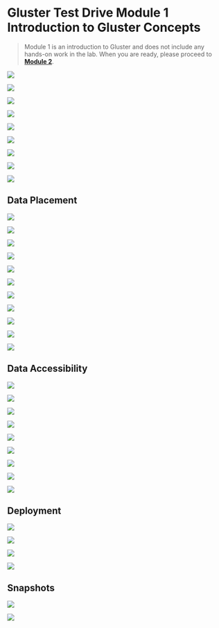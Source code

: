 # Gluster Test Drive Module 1 <br/> Introduction to Gluster Concepts
> Module 1 is an introduction to Gluster and does not include any hands-on work in the lab. When you are ready, please proceed to <a href="../gluster-module-2/">**Module 2**</a>.

![](images/RHS_Gluster_Test_Drive-Module_1-dblack-201610-01.png)

![](images/RHS_Gluster_Test_Drive-Module_1-dblack-201610-02.png)

![](images/RHS_Gluster_Test_Drive-Module_1-dblack-201610-03.png)

![](images/RHS_Gluster_Test_Drive-Module_1-dblack-201610-04.png)

![](images/RHS_Gluster_Test_Drive-Module_1-dblack-201610-05.png)

![](images/RHS_Gluster_Test_Drive-Module_1-dblack-201610-06.png)

![](images/RHS_Gluster_Test_Drive-Module_1-dblack-201610-07.png)

![](images/RHS_Gluster_Test_Drive-Module_1-dblack-201610-08.png)

![](images/RHS_Gluster_Test_Drive-Module_1-dblack-201610-09.png)

## Data Placement
![](images/RHS_Gluster_Test_Drive-Module_1-dblack-201610-10.png)

![](images/RHS_Gluster_Test_Drive-Module_1-dblack-201610-11.png)

![](images/RHS_Gluster_Test_Drive-Module_1-dblack-201610-12.png)

![](images/RHS_Gluster_Test_Drive-Module_1-dblack-201610-13.png)

![](images/RHS_Gluster_Test_Drive-Module_1-dblack-201610-14.png)

![](images/RHS_Gluster_Test_Drive-Module_1-dblack-201610-15.png)

![](images/RHS_Gluster_Test_Drive-Module_1-dblack-201610-16.png)

![](images/RHS_Gluster_Test_Drive-Module_1-dblack-201610-17.png)

![](images/RHS_Gluster_Test_Drive-Module_1-dblack-201610-18.png)

![](images/RHS_Gluster_Test_Drive-Module_1-dblack-201610-19.png)

![](images/RHS_Gluster_Test_Drive-Module_1-dblack-201610-21.png)

## Data Accessibility
![](images/RHS_Gluster_Test_Drive-Module_1-dblack-201610-22.png)

![](images/RHS_Gluster_Test_Drive-Module_1-dblack-201610-23.png)

![](images/RHS_Gluster_Test_Drive-Module_1-dblack-201610-24.png)

![](images/RHS_Gluster_Test_Drive-Module_1-dblack-201610-25.png)

![](images/RHS_Gluster_Test_Drive-Module_1-dblack-201610-26.png)

![](images/RHS_Gluster_Test_Drive-Module_1-dblack-201610-27.png)

![](images/RHS_Gluster_Test_Drive-Module_1-dblack-201610-28.png)

![](images/RHS_Gluster_Test_Drive-Module_1-dblack-201610-29.png)

![](images/RHS_Gluster_Test_Drive-Module_1-dblack-201610-30.png)

## Deployment
![](images/RHS_Gluster_Test_Drive-Module_1-dblack-201610-31.png)

![](images/RHS_Gluster_Test_Drive-Module_1-dblack-201610-32.png)

![](images/RHS_Gluster_Test_Drive-Module_1-dblack-201610-33.png)

![](images/RHS_Gluster_Test_Drive-Module_1-dblack-201610-34.png)

## Snapshots
![](images/RHS_Gluster_Test_Drive_Module_1_mkarg_201801-36.png)

![](images/RHS_Gluster_Test_Drive-Module_1-dblack-201610-35.png)
